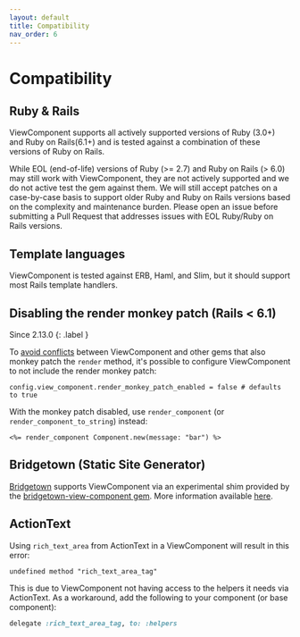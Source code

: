 ```yaml
---
layout: default
title: Compatibility
nav_order: 6
---
```


# Compatibility

## Ruby & Rails

ViewComponent supports all actively supported versions of Ruby (3.0+) and Ruby on Rails(6.1+) and is tested against a combination of these versions of Ruby on Rails.

While EOL (end-of-life) versions of Ruby (>= 2.7) and Ruby on Rails (> 6.0) may still work with ViewComponent, they are not actively supported and we do not active test the gem against them. We will still accept patches on a case-by-case basis to support older Ruby and Ruby on Rails versions based on the complexity and maintenance burden. Please open an issue before submitting a Pull Request that addresses issues with EOL Ruby/Ruby on Rails versions.

## Template languages

ViewComponent is tested against ERB, Haml, and Slim, but it should support most Rails template handlers.

## Disabling the render monkey patch (Rails < 6.1)

Since 2.13.0
{: .label }

To [avoid conflicts](https://github.com/viewcomponent/view_component/issues/288) between ViewComponent and other gems that also monkey patch the `render` method, it's possible to configure ViewComponent to not include the render monkey patch:

`config.view_component.render_monkey_patch_enabled = false # defaults to true`

With the monkey patch disabled, use `render_component` (or  `render_component_to_string`) instead:

```erb
<%= render_component Component.new(message: "bar") %>
```

## Bridgetown (Static Site Generator)

[Bridgetown](https://www.bridgetownrb.com/) supports ViewComponent via an experimental shim provided by the [bridgetown-view-component gem](https://github.com/bridgetownrb/bridgetown-view-component). More information available [here](https://www.bridgetownrb.com/docs/components/ruby#need-compatibility-with-rails-try-viewcomponent-experimental).

## ActionText

Using `rich_text_area` from ActionText in a ViewComponent will result in this error:

`undefined method "rich_text_area_tag"`

This is due to ViewComponent not having access to the helpers it needs via ActionText. As a workaround, add the following to your component (or base component):

```ruby
delegate :rich_text_area_tag, to: :helpers
```

